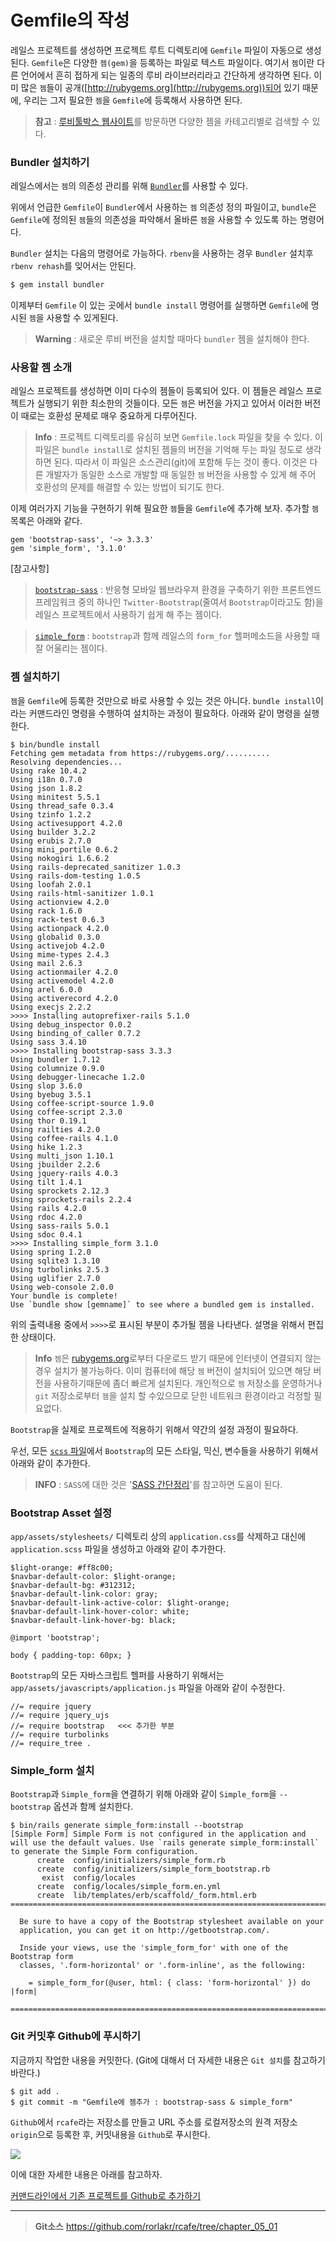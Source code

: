 # Gemfile의 작성

레일스 프로젝트를 생성하면 프로젝트 루트 디렉토리에 `Gemfile` 파일이 자동으로 생성된다. `Gemfile`은 다양한 `젬(gem)`을 등록하는 파일로 텍스트 파일이다. 여기서 `젬`이란 다른 언어에서 흔히 접하게 되는 일종의 루비 라이브러리라고 간단하게 생각하면 된다. 이미 많은 `젬`들이 공개([http://rubygems.org](http://rubygems.org))되어 있기 때문에, 우리는 그저 필요한 `젬`을 `Gemfile`에 등록해서 사용하면 된다.

> **참고** : [루비툴박스 웹사이트](https://www.ruby-toolbox.com/)를 방문하면 다양한 젬을 카테고리별로 검색할 수 있다.  

### Bundler 설치하기

레일스에서는 `젬`의 의존성 관리를 위해 [`Bundler`](http://bundler.io/)를 사용할 수 있다.

위에서 언급한 `Gemfile`이 `Bundler`에서 사용하는 `젬` 의존성 정의 파일이고, `bundle`은 `Gemfile`에 정의된 `젬`들의 의존성을 파악해서 올바른 `젬`을 사용할 수 있도록 하는 명령어다.

`Bundler` 설치는 다음의 명령어로 가능하다. `rbenv`을 사용하는 경우 `Bundler` 설치후 `rbenv rehash`를 잊어서는 안된다.

```bash
$ gem install bundler
```

이제부터 `Gemfile` 이 있는 곳에서 `bundle install` 명령어를 실행하면 `Gemfile`에 명시된 `젬`을 사용할 수 있게된다.

> **Warning** : 새로운 루비 버전을 설치할 때마다 `bundler` 젬을 설치해야 한다.

### 사용할 젬 소개

레일스 프로젝트를 생성하면 이미 다수의 젬들이 등록되어 있다. 이 젬들은 레일스 프로젝트가 실행되기 위한 최소한의 것들이다. 모든 `젬`은 버전을 가지고 있어서 이러한 버전이 때로는 호환성 문제로 매우 중요하게 다루어진다. 

> **Info** : 프로젝트 디렉토리를 유심히 보면 `Gemfile.lock` 파일을 찾을 수 있다. 이 파일은 `bundle install`로 설치된 젬들의 버전을 기억해 두는 파일 정도로 생각하면 된다. 따라서 이 파일은 소스관리(git)에 포함해 두는 것이 좋다. 이것은 다른 개발자가 동일한 소스로 개발할 때 동일한 `젬` 버전을 사용할 수 있게 해 주어 호환성의 문제를 해결할 수 있는 방법이 되기도 한다.

이제 여러가지 기능을 구현하기 위해 필요한 `젬`들을 `Gemfile`에 추가해 보자. 추가할 `젬` 목록은 아래와 같다.

```
gem 'bootstrap-sass', '~> 3.3.3'
gem 'simple_form', '3.1.0'
```

[참고사항]
>[`bootstrap-sass`](https://github.com/twbs/bootstrap-sass) : 반응형 모바일 웹브라우져 환경을 구축하기 위한 프론트엔드 프레임워크 중의 하나인 `Twitter-Bootstrap`(줄여서 `Bootstrap`이라고도 함)을 레일스 프로젝트에서 사용하기 쉽게 해 주는 젬이다.

>[`simple_form`](https://github.com/plataformatec/simple_form) : `bootstrap`과 함께 레일스의 `form_for` 헬퍼메소드을 사용할 때 잘 어울리는 젬이다.


### 젬 설치하기

`젬`을 `Gemfile`에 등록한 것만으로 바로 사용할 수 있는 것은 아니다. `bundle install`이라는 커맨드라인 명령을 수행하여 설치하는 과정이 필요하다. 아래와 같이 명령을 실행한다.

```
$ bin/bundle install
Fetching gem metadata from https://rubygems.org/..........
Resolving dependencies...
Using rake 10.4.2
Using i18n 0.7.0
Using json 1.8.2
Using minitest 5.5.1
Using thread_safe 0.3.4
Using tzinfo 1.2.2
Using activesupport 4.2.0
Using builder 3.2.2
Using erubis 2.7.0
Using mini_portile 0.6.2
Using nokogiri 1.6.6.2
Using rails-deprecated_sanitizer 1.0.3
Using rails-dom-testing 1.0.5
Using loofah 2.0.1
Using rails-html-sanitizer 1.0.1
Using actionview 4.2.0
Using rack 1.6.0
Using rack-test 0.6.3
Using actionpack 4.2.0
Using globalid 0.3.0
Using activejob 4.2.0
Using mime-types 2.4.3
Using mail 2.6.3
Using actionmailer 4.2.0
Using activemodel 4.2.0
Using arel 6.0.0
Using activerecord 4.2.0
Using execjs 2.2.2
>>>> Installing autoprefixer-rails 5.1.0
Using debug_inspector 0.0.2
Using binding_of_caller 0.7.2
Using sass 3.4.10
>>>> Installing bootstrap-sass 3.3.3
Using bundler 1.7.12
Using columnize 0.9.0
Using debugger-linecache 1.2.0
Using slop 3.6.0
Using byebug 3.5.1
Using coffee-script-source 1.9.0
Using coffee-script 2.3.0
Using thor 0.19.1
Using railties 4.2.0
Using coffee-rails 4.1.0
Using hike 1.2.3
Using multi_json 1.10.1
Using jbuilder 2.2.6
Using jquery-rails 4.0.3
Using tilt 1.4.1
Using sprockets 2.12.3
Using sprockets-rails 2.2.4
Using rails 4.2.0
Using rdoc 4.2.0
Using sass-rails 5.0.1
Using sdoc 0.4.1
>>>> Installing simple_form 3.1.0
Using spring 1.2.0
Using sqlite3 1.3.10
Using turbolinks 2.5.3
Using uglifier 2.7.0
Using web-console 2.0.0
Your bundle is complete!
Use `bundle show [gemname]` to see where a bundled gem is installed.
```

위의 출력내용 중에서 `>>>>`로 표시된 부분이 추가될 젬을 나타낸다. 설명을 위해서 편집한 상태이다. 

> **Info** `젬`은 [rubygems.org](http://rubygems.org/)로부터 다운로드 받기 때문에 인터넷이 연결되지 않는경우 설치가 불가능하다. 이미 컴퓨터에 해당 `젬` 버전이 설치되어 있으면 해당 버전을 사용하기때문에 좀더 빠르게 설치된다. 개인적으로 `젬` 저장소를 운영하거나 `git` 저장소로부터 `젬`을 설치 할 수있으므로 닫힌 네트워크 환경이라고 걱정할 필요없다.

`Bootstrap`을 실제로 프로젝트에 적용하기 위해서 약간의 설정 과정이 필요하다.

우선, 모든 [`scss` 파일](http://stackoverflow.com/a/5654471/1217633)에서 `Bootstrap`의 모든 스타일, 믹신, 변수들을 사용하기 위해서 아래와 같이 추가한다.

> **INFO** : `SASS`에 대한 것은 '[SASS 간단정리](http://soooprmx.com/wp/archives/5059)'를 참고하면 도움이 된다. 

### Bootstrap Asset 설정

`app/assets/stylesheets/` 디렉토리 상의 `application.css`를 삭제하고 대신에 `application.scss` 파일을 생성하고 아래와 같이 추가한다.

```
$light-orange: #ff8c00;
$navbar-default-color: $light-orange;
$navbar-default-bg: #312312;
$navbar-default-link-color: gray;
$navbar-default-link-active-color: $light-orange;
$navbar-default-link-hover-color: white;
$navbar-default-link-hover-bg: black;

@import 'bootstrap';

body { padding-top: 60px; }
```

`Bootstrap`의 모든 자바스크립트 헬퍼를 사용하기 위해서는 `app/assets/javascripts/application.js` 파일을 아래와 같이 수정한다. 

```
//= require jquery
//= require jquery_ujs
//= require bootstrap   <<< 추가한 부분 
//= require turbolinks
//= require_tree .
```

### Simple_form 설치

`Bootstrap`과 `Simple_form`을 연결하기 위해 아래와 같이 `Simple_form`을 `--bootstrap` 옵션과 함께 설치한다.

```
$ bin/rails generate simple_form:install --bootstrap
[Simple Form] Simple Form is not configured in the application and will use the default values. Use `rails generate simple_form:install` to generate the Simple Form configuration.
      create  config/initializers/simple_form.rb
      create  config/initializers/simple_form_bootstrap.rb
       exist  config/locales
      create  config/locales/simple_form.en.yml
      create  lib/templates/erb/scaffold/_form.html.erb
===============================================================================

  Be sure to have a copy of the Bootstrap stylesheet available on your
  application, you can get it on http://getbootstrap.com/.

  Inside your views, use the 'simple_form_for' with one of the Bootstrap form
  classes, '.form-horizontal' or '.form-inline', as the following:

    = simple_form_for(@user, html: { class: 'form-horizontal' }) do |form|

===============================================================================
```

### Git 커밋후 Github에 푸시하기

지금까지 작업한 내용을 커밋한다. (Git에 대해서 더 자세한 내용은 `Git 설치`를 참고하기 바란다.)

```
$ git add .
$ git commit -m "Gemfile에 젬추가 : bootstrap-sass & simple_form"
```

`Github`에서 `rcafe`라는 저장소를 만들고 URL 주소를 로컬저장소의 원격 저장소 `origin`으로 등록한 후, 커밋내용을 `Github`로 푸시한다.

![](http://i1373.photobucket.com/albums/ag392/rorlab/Photobucket%20Desktop%20-%20RORLAB/rcafe/2015-01-30_18-29-24_zps5db315d4.png)

이에 대한 자세한 내용은 아래를 참고하자.

[커맨드라인에서 기존 프로젝트를 Github로 추가하기](https://help.github.com/articles/adding-an-existing-project-to-github-using-the-command-line)



---
> **Git소스** https://github.com/rorlakr/rcafe/tree/chapter_05_01



